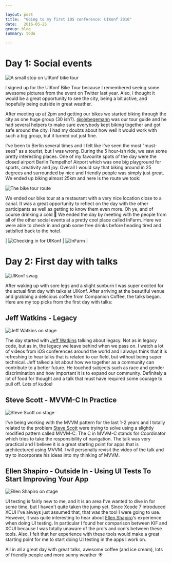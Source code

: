 ```yaml
---

layout: post
title:  "Going to my first iOS conference: UIKonf 2016"
date:   2016-05-25
group: blog
summary: todo

---
```


# Day 1: Social events

![A small stop on UIKonf bike tour](/assets/posts/social_01.jpg)

I signed up for the UIKonf Bike Tour because I remembered seeing some awesome pictures from the event on Twitter last year. Also, I thought it would be a great opportunity to see the city, being a bit active, and hopefully being outside in great weather.

After meeting up at 2pm and getting our bikes we started biking through the city as one huge group (30 ish?). [@olebegemann](https://twitter.com/olebegemann) was our tour guide and he had several helpers to make sure everybody kept biking together and got safe around the city. I had my doubts about how well it would work with such a big group, but it turned out just fine.

I've been to Berlin several times and I felt like I've seen the most "must-sees" as a tourist, but I was wrong. During the 5 hour-ish ride, we saw some pretty interesting places. One of my favourite spots of the day were the closed airport Berlin Tempelhof Airport which was one big playground for sports, creativity and joy. Overall I would say that biking around in 25 degrees and surrounded by nice and friendly people was simply just great. We ended up biking almost 25km and here is the route we took:

 ![The bike tour route](/assets/posts/social_02.jpg)

We ended our bike tour at a restaurant with a very nice location close to a canal. It was a great opportunity to reflect on the day with the other participants as well as getting to know them even more. Oh ye, and of course drinking a cold 🍺 We ended the day by meeting with the people from all of the other social events at a pretty cool place called InFarm. Here we were able to check in and grab some free drinks before heading tired and satisfied back to the hotel.

| ![Checking in for UIKonf](/assets/posts/social_03.jpg) | ![InFarm](/assets/posts/social_04.jpg) |


# Day 2: First day with talks

![UIKonf swag](/assets/posts/conf_01.jpg)

After waking up with sore legs and a slight sunburn I was super excited for the actual first day with talks at UIKonf. After arriving at the beautiful venue and grabbing a delicious coffee from Companion Coffee, the talks began. Here are my top picks from the first day with talks:

## Jeff Watkins - Legacy

![Jeff Watkins on stage](/assets/posts/conf_02.jpg)

The day started with [Jeff Watkins](https://twitter.com/jeffwatkins) talking about legacy. Not as in legacy code, but as in, the legacy we leave behind when we pass on. I watch a lot of videos from iOS conferences around the world and I always think that it is refreshing to hear talks that is related to our field, but without being super technical. Jeff talked a lot about how we together as a community can contribute to a better future. He touched subjects such as race and gender discrimination and how important it is to expand our community. Definitely a lot of food for thought and a talk that must have required some courage to pull off. Lots of kudos!


## Steve Scott - MVVM-C In Practice

![Steve Scott on stage](/assets/posts/conf_03.jpg)

I've being working with the MVVM pattern for the last 1-2 years and I totally related to the problem [Steve Scott](https://twitter.com/macdevnet) were trying to solve using a slightly modified pattern called MVVM-C. The C in MVVM-C stands for Coordinator which tries to take the responsibility of navigation. The talk was very practical and I believe it is a great starting point for apps that is architectured using MVVM. I will personally revisit the video of the talk and try to incorporate his ideas into my thinking of MVVM.


## Ellen Shapiro - Outside In - Using UI Tests To Start Improving Your App

![Ellen Shapiro on stage](/assets/posts/conf_04.jpg)

UI testing is fairly new to me, and it is an area I've wanted to dive in for some time, but I haven't quite taken the jump yet. Since Xcode 7 introduced XCUI I've always just assumed that, that was the tool I were going to use. However, it was quite interesting to hear about [Ellen Shapiro](https://twitter.com/designatednerd)'s experience when doing UI testing. In particular I found her comparison between KIF and XCUI because I was totally unaware of the pro's and con's between these tools. Also, I felt that her experience with these tools would make a great starting point for me to start doing UI testing in the apps I work on.

All in all a great day with great talks, awesome coffee (and ice cream), lots of friendly people and more sunny weather ☀️